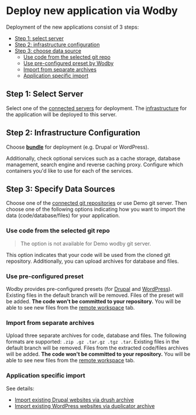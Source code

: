# Deploy new application via Wodby

Deployment of the new applications consist of 3 steps:

* [Step 1: select server](#step-1-select-server)
* [Step 2: infrastructure configuration](#step-2-infrastructure-configuration)
* [Step 3: choose data source](#step-3-choose-data-source)
    * [Use code from the selected git repo](#use-code-from-the-selected-git-repo)
    * [Use pre-configured preset by Wodby](#use-pre-configured-preset)
    * [Import from separate archives](#import-from-separate-archives)
    * [Application specific import](#application-specific-import)

## Step 1: Select Server

Select one of the [connected servers](../servers/connecting-server/README.md) for deployment. The [infrastructure](../infrastructure/README.md) for the application will be deployed to this server.
 
## Step 2: Infrastructure Configuration

Choose [**bundle**](../infrastructure/bundles/README.md) for deployment (e.g. Drupal or WordPress). 

Additionally, check optional services such as a cache storage, database management, search engine and reverse caching proxy. Configure which containers you'd like to use for each of the services.
 
## Step 3: Specify Data Sources

Choose one of the [connected git repositories](../git/connecting-git/README.md) or use Demo git server. Then choose one of the following options indicating how you want to import the data (code/database/files) for your application. 

### Use code from the selected git repo

> The option is not available for Demo wodby git server. 

This option indicates that your code will be used from the cloned git repository. Additionally, you can upload archives for database and files.

### Use pre-configured preset

Wodby provides pre-configured presets (for [Drupal](drupal/preset.md) and [WordPress](wordpress/preset.md)). Existing files in the default branch will be removed. Files of the preset will be added. **The code won't be committed to your repository.** You will be able to see new files from the [remote workspace](remote-workspace/README.md) tab.

### Import from separate archives

Upload three separate archives for code, database and files. The following formats are supported: `.zip .gz .tar.gz .tgz .tar`. Existing files in the default branch will be removed. Files from the extracted code/files archives will be added. **The code won't be committed to your repository.** You will be able to see new files from the [remote workspace](remote-workspace/README.md) tab. 

### Application specific import

See details: 
* <a href="drupal/import.html#via-drush-archive">Import existing Drupal websites via drush archive</a> 
* <a href="wordpress/import.html#via-duplicator-archive">Import existing WordPress websites via duplicator archive</a> 
